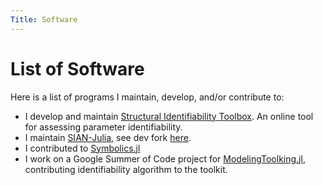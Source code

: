```yaml
---
Title: Software
---
```


# List of Software

Here is a list of programs I maintain, develop, and/or contribute to:

- I develop and maintain [Structural Identifiability Toolbox](https://maple.cloud/app/6509768948056064/Structural+Identifiability+Toolbox). An online tool for assessing parameter identifiability.
- I maintain [SIAN-Julia](https://github.com/alexeyovchinnikov/SIAN-Julia), see dev fork [here](https://github.com/iliailmer/SIAN-Julia).
- I contributed to [Symbolics.jl](https://github.com/JuliaSymbolics/Symbolics.jl)
- I work on a Google Summer of Code project for [ModelingToolking.jl](https://github.com/SciML/ModelingToolkit.jl), contributing identifiability algorithm to the toolkit.